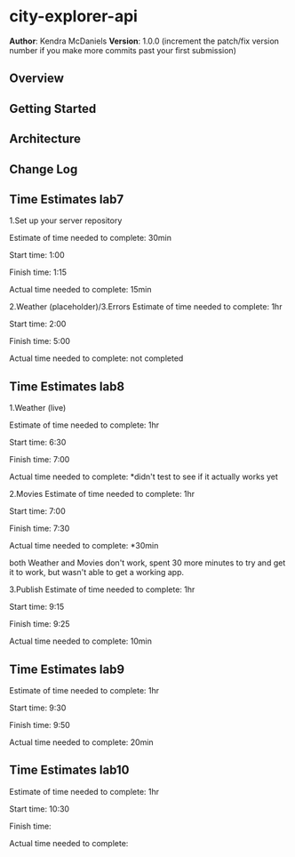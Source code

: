 # city-explorer-api

**Author**: Kendra McDaniels
**Version**: 1.0.0 (increment the patch/fix version number if you make more commits past your first submission)

## Overview
<!-- Provide a high level overview of what this application is and why you are building it, beyond the fact that it's an assignment for this class. (i.e. What's your problem domain?) -->

## Getting Started
<!-- What are the steps that a user must take in order to build this app on their own machine and get it running? -->

## Architecture
<!-- Provide a detailed description of the application design. What technologies (languages, libraries, etc) you're using, and any other relevant design information. -->

## Change Log
<!-- Use this area to document the iterative changes made to your application as each feature is successfully implemented. Use time stamps. Here's an example:

01-01-2001 4:59pm - Application now has a fully-functional express server, with a GET route for the location resource. -->

## Time Estimates lab7

1.Set up your server repository

Estimate of time needed to complete: 30min

Start time: 1:00

Finish time: 1:15

Actual time needed to complete: 15min

2.Weather (placeholder)/3.Errors
Estimate of time needed to complete: 1hr

Start time: 2:00

Finish time: 5:00

Actual time needed to complete: not completed

## Time Estimates lab8

1.Weather (live)

Estimate of time needed to complete: 1hr

Start time: 6:30

Finish time: 7:00

Actual time needed to complete: *didn't test to see if it actually works yet

2.Movies
Estimate of time needed to complete: 1hr

Start time: 7:00

Finish time: 7:30

Actual time needed to complete: *30min

both Weather and Movies don't work, spent 30 more minutes to try and get it to work, but wasn't able to get a working app.

3.Publish
Estimate of time needed to complete: 1hr

Start time: 9:15

Finish time: 9:25

Actual time needed to complete: 10min

## Time Estimates lab9

Estimate of time needed to complete: 1hr

Start time: 9:30

Finish time: 9:50

Actual time needed to complete: 20min

## Time Estimates lab10

Estimate of time needed to complete: 1hr

Start time: 10:30

Finish time: 

Actual time needed to complete: 